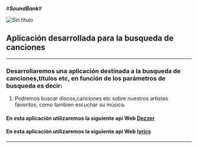#***SoundBank***#


   ![Sin titulo](http://www.inthedarkradio.org/wp-content/uploads/2010/09/the-sound-bank-logo-6.jpg) 

## **Aplicación desarrollada para la busqueda de canciones** ##
---

### Desarrollaremos una aplicación destinada a la busqueda de canciones,títulos etc, en función de los parámetros de busqueda es decir: ###


1. Podremos buscar discos,canciones etc sobre nuestros artistas favoritos,
   como tambien escuchar su música.

#### En esta aplicación utilizaremos la siguiente api Web [Dezzer](http://developers.deezer.com/api) ####
#### En esta aplicación utilizaremos la siguiente api Web [lyrics](http://api.wikia.com/wiki/LyricWiki_API) ####
---
